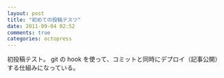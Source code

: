 ```yaml
---
layout: post
title: "初めての投稿テスツ"
date: 2011-09-04 02:52
comments: true
categories: octopress
---
```


初投稿テスト。
git の hook を使って、コミットと同時にデプロイ（記事公開）する仕組みになっている。
